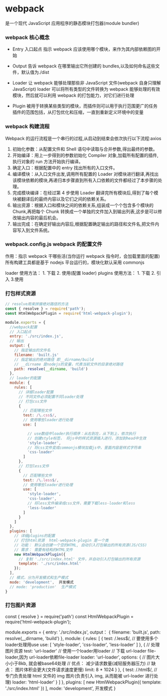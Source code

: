 # webpack

是一个现代 JavaScript 应用程序的静态模块打包器(module bundler)

### webpack 核心概念

- Entry 入口起点
  指示 webpack 应该使用哪个模块，来作为其内部依赖图的开始

- Output 告诉 webpack 在哪里输出它所创建的 bundles,以及如何命名这些文件，默认值为./dist

- Loader 让 webpack 能够处理那些非 JavaScript 文件(webpack 自身只理解 JavaScript)
  loader 可以将所有类型的文件转换为 webpack 能够处理的有效模块，然后就可以利用 webpack 的打包能力，对它们进行处理

- Plugin 被用于转换某些类型的模块，而插件则可以用于执行范围更广的任务
  插件的范围包括，从打包优化和压缩，一直到重新定义环境中的变量

### webpack 构建流程

Webpack 的运行流程是一个串行的过程,从启动到结束会依次执行以下流程:axios

1. 初始化参数：从配置文件和 Shell 语句中读取与合并参数,得出最终的参数。
2. 开始编译：用上一步得到的参数初始化 Compiler 对象,加载所有配置的插件,执行对象的 run 方法开始执行编译。
3. 确定入口：根据配置中的 entry 找出所有的入口文件。
4. 编译模块：从入口文件出发,调用所有配置的 Loader 对模块进行翻译,再找出该模块依赖的模块,再递归本步骤直到所有入口依赖的文件都经过了本步骤的处理。
5. 完成模块编译：在经过第 4 步使用 Loader 翻译完所有模块后,得到了每个模块被翻译后的最终内容以及它们之间的依赖关系。
6. 输出资源：根据入口和模块之间的依赖关系,组装成一个个包含多个模块的 Chunk,再把每个 Chunk 转换成一个单独的文件加入到输出列表,这步是可以修改输出内容的最后机会。
7. 输出完成：在确定好输出内容后,根据配置确定输出的路径和文件名,把文件内容写入到文件系统。

### webpack.config.js webpack 的配置文件

作用：指示 webpack 干哪些活(当你运行 webpack 指令时，会加载里面的配置)
所有构建工具都是基于 nodejs 平台运行的，模块化默认采用 commonjs

loader 使用方法： 1. 下载 2. 使用(配置 loader)
plugins 使用方法： 1. 下载 2. 引入 3.使用

### 打包样式资源

```js
// resolve用来拼接绝对路径的方法
const { resolve } = require('path');
const HtmlWebpackPlugin = require('html-webpack-plugin');

module.exports = {
  //webpack配置
  // 入口起点
  entry: './src/index.js',
  // 输出
  output: {
    // 指定输出的文件名
    filename: 'built.js'
    // 指定输出的绝对路径 即__dirname/build
    // __dirname 是nodejs的变量，代表当前文件的目录绝对路径
    path: resolve(__dirname, 'build')
  },
  // loader的配置
  module: {
    rules: [
      // 详细loader配置
      // 不同文件必须配置不同loader处理
      // 打包css文件
      {
        // 匹配哪些文件
        test: /\.css$/,
        // 使用哪些loader进行处理
        use: [

          // use数组中loader执行顺序：从右到左，从下到上，依次执行
          // 创建style标签， 将js中的样式资源插入进行，添加到head中生效
          'style-loader',
          // 将css文件变成commonjs模块加载js中，里面内容是样式字符串
          'css-loader'
        ]
      },
      // 打包less文件
      {
        // 匹配哪些文件
        test: /\.less$/,
        // 使用哪些loader进行处理
        use: [
          'style-loader',
          'css-loader',
          // 将less文件编译成css文件，需要下载less-loader和less
          'less-loader'
        ]
      }
    ]
  },
  plugins: [
    // 详细plugins的配置
    // 打包html资源  html-webpack-plugin 是一个类
    // 功能： 默认会创建一个空的HTML, 自动引入打包输出的所有资源(JS/CSS)
    // 需求： 需要有结构的HTML文件
    new HtmlWebpackPlugin({
      // 复制 './src/index.html' 文件，并自动引入打包输出的所有资源
      template: './src/index.html'
    });
  ],
  // 模式，分为开发模式和生产模式
  mode: 'development',  开发模式
  // mode: 'production'  生产模式
}
```

### 打包图片资源

const { resolve } = require('path')
const HtmlWebpackPlugin = require('html-webpack-plugin');

module.exports = {
entry: './src/index.js',
output： {
filename: 'built.js',
path: resolve(\_\_dirname, 'build')
},
module: {
rules: [
{
test: /\.less$/,
        // 要使用多个loader处理用use
        use: [
          'style-loader',
          'css-loader',
          'less-loader'
        ]
      },
      {
        // 处理图片资源
        test: 'url-loader'
        // 使用一个loader用loader
        // 下载 url-loader file-loader,因为 url-loader依赖file-loader
        loader: 'url-loader',
        options: {
          // 图片大小小于8kb, 就会被base64处理
          // 优点： 减少请求数量(减轻服务器压力)
          // 缺点： 图片体积会更大(文件请求速度更慢)
          limit: 8 * 1024
        }
      },
      {
        test: /\.html$/,
// 专门负责处理 html 文件的 img 图片(负责引入 img, 从而能被 url-loader 进行处理)
loader: 'html-loader'
}
]
},
plugins: [
new HtmlWebpackPlugin({
template: './src/index.html'
})
],
mode: 'development', 开发模式
}
